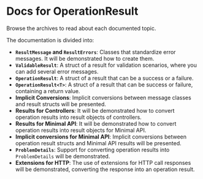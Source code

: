 # Docs for OperationResult

Browse the archives to read about each documented topic.

The documentation is divided into:

- **`ResultMessage` and `ResultErrors`**: Classes that standardize error messages. It will be demonstrated how to create them.
- **`ValidableResult`**: A struct of a result for validation scenarios, where you can add several error messages.
- **`OperationResult`**: A struct of a result that can be a success or a failure.
- **`OperationResult<T>`**: A struct of a result that can be success or failure, containing a return value.
- **Implicit Conversions**: Implicit conversions between message classes and result structs will be presented.
- **Results for Controllers**: It will be demonstrated how to convert operation results into result objects of controllers.
- **Results for Minimal API**: It will be demonstrated how to convert operation results into result objects for Minimal API.
- **Implicit conversions for Minimal API**: Implicit conversions between operation result structs and Minimal API results will be presented.
- **`ProblemDetails`**: Support for converting operation results into `ProblemDetails` will be demonstrated.
- **Extensions for HTTP**: The use of extensions for HTTP call responses will be demonstrated, converting the response into an operation result.
